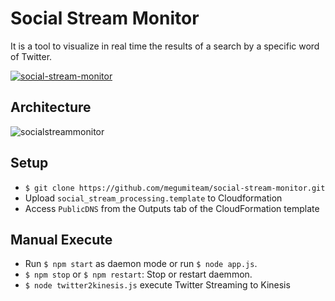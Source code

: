 # Social Stream Monitor
It is a tool to visualize in real time the results of a search by a specific word of Twitter.

[![social-stream-monitor](https://i.ytimg.com/vi/G8KbrmuIE4o/hqdefault.jpg)](https://www.youtube.com/watch?v=G8KbrmuIE4o)

## Architecture
<img src="https://raw.githubusercontent.com/megumiteam/social-stream-monitor/master/socialstreammonitor.png" title="socialstreammonitor"/>


## Setup
- `$ git clone https://github.com/megumiteam/social-stream-monitor.git`
- Upload `social_stream_processing.template` to Cloudformation
- Access `PublicDNS` from the Outputs tab of the CloudFormation template

## Manual Execute
- Run `$ npm start` as daemon mode or run `$ node app.js`.
- `$ npm stop` or `$ npm restart`: Stop or restart daemmon.
- `$ node twitter2kinesis.js` execute Twitter Streaming to Kinesis
